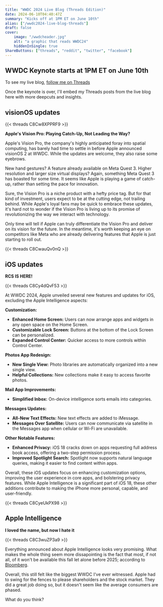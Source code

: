```yaml
---
title: "WWDC 2024 Live Blog (Threads Edition)"
date: 2024-06-10T04:40:47Z
summary: "Kicks off at 1PM ET on June 10th"
alias: ["/wwdc2024-live-blog-threads"]
draft: false
cover:
    image: "/wwdcheader.jpg"
    alt: "a graphic that reads WWDC24"
    hiddenInSingle: true
ShareButtons: ["threads", "reddit", "twitter", "facebook"]
---
```


## WWDC Keynote starts at 1PM ET on June 10th
To see my live blog, [follow me on Threads](https://threads.net/michaelbtech)

Once the keynote is over, I'll embed my Threads posts from the live blog here with more deepcuts and insights. 

## visionOS updates
{{< threads C8Cw8XPPRF9 >}}

**Apple's Vision Pro: Playing Catch-Up, Not Leading the Way?**

Apple's Vision Pro, the company's highly anticipated foray into spatial computing, has barely had time to settle in before Apple announced visionOS 2 at WWDC. While the updates are welcome, they also raise some eyebrows.

New hand gestures? A feature already available on Meta Quest 3. Higher resolution and larger size virtual displays? Again, something Meta Quest 3 has boasted for some time. It seems like Apple is playing a game of catch-up, rather than setting the pace for innovation.

Sure, the Vision Pro is a niche product with a hefty price tag. But for that kind of investment, users expect to be at the cutting edge, not trailing behind. While Apple's loyal fans may be quick to embrace these updates, it's hard not to wonder if the Vision Pro is living up to its promise of revolutionizing the way we interact with technology.

Only time will tell if Apple can truly differentiate the Vision Pro and deliver on its vision for the future. In the meantime, it's worth keeping an eye on competitors like Meta who are already delivering features that Apple is just starting to roll out.

{{< threads C8CwauQv0nQ >}}

## iOS updates
**RCS IS HERE!**

{{< threads C8Cy4dQvF53 >}}

At WWDC 2024, Apple unveiled several new features and updates for iOS, excluding the Apple Intelligence aspects:

**Customization:**

* **Enhanced Home Screen:** Users can now arrange apps and widgets in any open space on the Home Screen.
* **Customizable Lock Screen:** Buttons at the bottom of the Lock Screen can be personalized.
* **Expanded Control Center:** Quicker access to more controls within Control Center.

**Photos App Redesign:**

* **New Single View:** Photo libraries are automatically organized into a new single view.
* **Helpful Collections:** New collections make it easy to access favorite photos.

**Mail App Improvements:**

* **Simplified Inbox:** On-device intelligence sorts emails into categories.

**Messages Updates:**

* **All-New Text Effects:** New text effects are added to iMessage.
* **Messages Over Satellite:** Users can now communicate via satellite in the Messages app when cellular or Wi-Fi are unavailable.

**Other Notable Features:**

* **Enhanced Privacy:** iOS 18 cracks down on apps requesting full address book access, offering a two-step permission process.
* **Improved Spotlight Search:** Spotlight now supports natural language queries, making it easier to find content within apps.

Overall, these iOS updates focus on enhancing customization options, improving the user experience in core apps, and bolstering privacy features. While Apple Intelligence is a significant part of iOS 18, these other additions contribute to making the iPhone more personal, capable, and user-friendly.

{{< threads C8CyeUkPX98 >}}

## Apple Intelligence

**I loved the name, but now I hate it**

{{< threads C8C3wuZP3a9 >}}

Everything announced about Apple Intelligence looks very promising. What makes the whole thing seem more dissapointing is the fact that most, if not all, of it won't be available this fall let alone before 2025; according to [Bloomberg](https://www.bloomberg.com/news/newsletters/2024-06-16/when-is-apple-intelligence-coming-some-ai-features-won-t-arrive-until-2025-lxhjh86w?cmpid=BBD061624_POWERON&utm_medium=email&utm_source=newsletter&utm_term=240616&utm_campaign=poweron). 

Overall, this still felt like the biggest WWDC I've ever witnessed. Apple had to swing for the fences to please shareholders and the stock market. They did a great job doing so, but it doesn't seem like the average consumers are phased. 

What do you think?